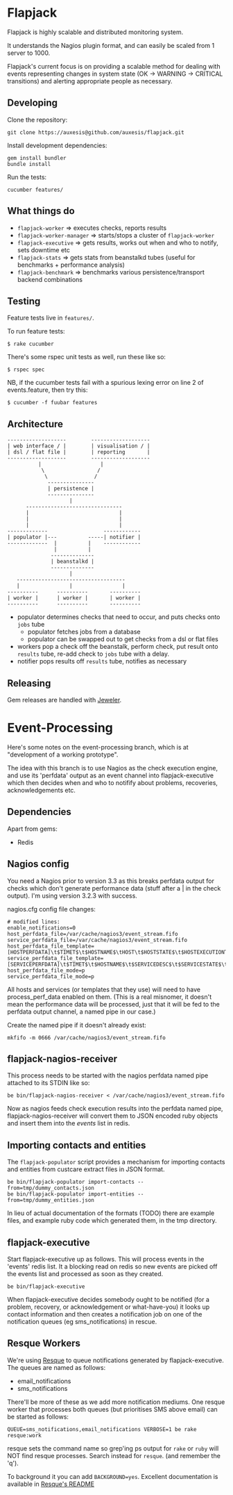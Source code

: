 Flapjack
========

Flapjack is highly scalable and distributed monitoring system.

It understands the Nagios plugin format, and can easily be scaled
from 1 server to 1000.

Flapjack's current focus is on providing a scalable method for dealing with events representing changes in system state (OK -> WARNING -> CRITICAL transitions) and alerting appropriate people as necessary.

Developing
----------

Clone the repository:

    git clone https://auxesis@github.com/auxesis/flapjack.git

Install development dependencies:

    gem install bundler
    bundle install

Run the tests:

    cucumber features/

What things do
--------------

  * `flapjack-worker` => executes checks, reports results
  * `flapjack-worker-manager` => starts/stops a cluster of `flapjack-worker`
  * `flapjack-executive` => gets results, works out when and who to notify, sets downtime etc
  * `flapjack-stats` => gets stats from beanstalkd tubes (useful for benchmarks + performance analysis)
  * `flapjack-benchmark` => benchmarks various persistence/transport backend combinations


Testing
-------

Feature tests live in `features/`.

To run feature tests:

    $ rake cucumber

There's some rspec unit tests as well, run these like so:

    $ rspec spec

NB, if the cucumber tests fail with a spurious lexing error on line 2 of events.feature, then try this:

    $ cucumber -f fuubar features

Architecture
------------

    -------------------        -------------------
    | web interface / |        | visualisation / |
    | dsl / flat file |        | reporting       |
    -------------------        -------------------
              |                   |
               \                 /
                \               /
                 ---------------
                 | persistence |
                 ---------------
                        |
          -------------------------------
          |                             |
          |                             |
          |                             |
    -------------                  ------------
    | populator |---          -----| notifier |
    -------------  |          |    ------------
                   |          |
                  --------------
                  | beanstalkd |
                  --------------
                        |
       -----------------------------------
       |                |                |
    ----------      ----------       ----------
    | worker |      | worker |       | worker |
    ----------      ----------       ----------


- populator determines checks that need to occur, and puts checks onto `jobs` tube
  - populator fetches jobs from a database
  - populator can be swapped out to get checks from a dsl or flat files
- workers pop a check off the beanstalk, perform check, put result onto `results` tube,
  re-add check to `jobs` tube with a delay.
- notifier pops results off `results` tube, notifies as necessary

Releasing
---------

Gem releases are handled with [Jeweler](https://github.com/technicalpickles/jeweler).

Event-Processing
================

Here's some notes on the event-processing branch, which is at "development of a working prototype".

The idea with this branch is to use Nagios as the check execution engine, and use its 'perfdata' output as an event channel into flapjack-executive which then decides when and who to notifify about problems, recoveries, acknowledgements etc.

Dependencies
------------

Apart from gems:
- Redis

Nagios config
-------------

You need a Nagios prior to version 3.3 as this breaks perfdata output for checks which don't generate performance data (stuff after a | in the check output). I'm using version 3.2.3 with success.

nagios.cfg config file changes:

```
# modified lines:
enable_notifications=0
host_perfdata_file=/var/cache/nagios3/event_stream.fifo
service_perfdata_file=/var/cache/nagios3/event_stream.fifo
host_perfdata_file_template=[HOSTPERFDATA]\t$TIMET$\t$HOSTNAME$\tHOST\t$HOSTSTATE$\t$HOSTEXECUTIONTIME$\t$HOSTLATENCY$\t$HOSTOUTPUT$\t$HOSTPERFDATA$
service_perfdata_file_template=[SERVICEPERFDATA]\t$TIMET$\t$HOSTNAME$\t$SERVICEDESC$\t$SERVICESTATE$\t$SERVICEEXECUTIONTIME$\t$SERVICELATENCY$\t$SERVICEOUTPUT$\t$SERVICEPERFDATA$
host_perfdata_file_mode=p
service_perfdata_file_mode=p
```

All hosts and services (or templates that they use) will need to have process_perf_data enabled on them. (This is a real misnomer, it doesn't mean the performance data will be processed, just that it will be fed to the perfdata output channel, a named pipe in our case.)

Create the named pipe if it doesn't already exist:

    mkfifo -m 0666 /var/cache/nagios3/event_stream.fifo


flapjack-nagios-receiver
------------------------

This process needs to be started with the nagios perfdata named pipe attached to its STDIN like so:

    be bin/flapjack-nagios-receiver < /var/cache/nagios3/event_stream.fifo

Now as nagios feeds check execution results into the perfdata named pipe, flapjack-nagios-receiver will convert them to JSON encoded ruby objects and insert them into the *events* list in redis.

Importing contacts and entities
-------------------------------

The `flapjack-populator` script provides a mechanism for importing contacts and entities from custcare extract files in JSON format.

    be bin/flapjack-populator import-contacts --from=tmp/dummy_contacts.json
    be bin/flapjack-populator import-entities --from=tmp/dummy_entities.json

In lieu of actual documentation of the formats (TODO) there are example files, and example ruby code which generated them, in the tmp directory.

flapjack-executive
------------------

Start flapjack-executive up as follows. This will process events in the 'events' redis list. It a blocking read on redis so new events are picked off the events list and processed as soon as they created.

    be bin/flapjack-executive

When flapjack-executive decides somebody ought to be notified (for a problem, recovery, or acknowledgement or what-have-you) it looks up contact information and then creates a notification job on one of the notification queues (eg sms_notifications) in rescue.

Resque Workers
--------------

We're using [Resque](https://github.com/defunkt/resque) to queue notifications generated by flapjack-executive. The queues are named as follows:
- email_notifications
- sms_notifications

There'll be more of these as we add more notification mediums. One resque worker that processes both queues (but prioritises SMS above email) can be started as follows:

    QUEUE=sms_notifications,email_notifications VERBOSE=1 be rake resque:work

resque sets the command name so grep'ing ps output for `rake` or `ruby` will NOT find resque processes. Search instead for `resque`. (and remember the 'q').

To background it you can add `BACKGROUND=yes`. Excellent documentation is available in [Resque's README](https://github.com/defunkt/resque/blob/master/README.markdown)


